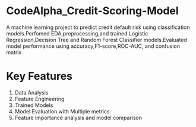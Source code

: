 ﻿# CodeAlpha_Credit-Scoring-Model
A machine learning project to predict credit default risk using classification models.Perfomed EDA,preprocessing,and trained Logistic Regression,Decision Tree and Random Forest Classifier models.Evaluated model performance using accuracy,F1-score,ROC-AUC, and confusion matrix.

# Key Features
1. Data Analysis
2. Feature Engineering
3. Trained Models
4. Model Evaluation with Multiple metrics
5. Feature importance analysis and model comparison
